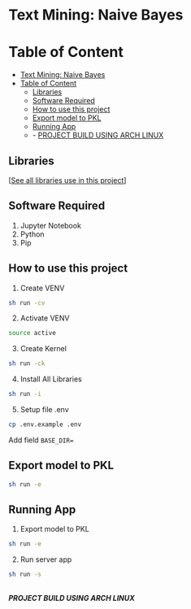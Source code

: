 # Text Mining: Naive Bayes

# Table of Content
- [Text Mining: Naive Bayes](#text-mining-naive-bayes)
- [Table of Content](#table-of-content)
  - [Libraries](#libraries)
  - [Software Required](#software-required)
  - [How to use this project](#how-to-use-this-project)
  - [Export model to PKL](#export-model-to-pkl)
  - [Running App](#running-app)
  - [](#)
        - [PROJECT BUILD USING ARCH LINUX](#project-build-using-arch-linux)


## Libraries

[[See all libraries use in this project](./requirements.txt)]

## Software Required

1. Jupyter Notebook
2. Python
3. Pip

## How to use this project

1. Create VENV

```sh
sh run -cv
```

2. Activate VENV

```sh
source active
```

3. Create Kernel

```sh
sh run -ck
```

4. Install All Libraries

```sh
sh run -i
```

5. Setup file .env

```sh
cp .env.example .env
```

Add field `BASE_DIR=`

## Export model to PKL

```sh
sh run -e
```

## Running App

1. Export model to PKL

```sh
sh run -e
```

2. Run server app

```sh
sh run -s
```

##

##### PROJECT BUILD USING ARCH LINUX